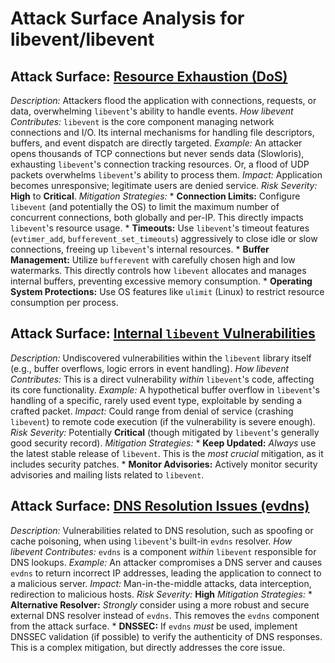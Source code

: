 # Attack Surface Analysis for libevent/libevent

## Attack Surface: [Resource Exhaustion (DoS)](./attack_surfaces/resource_exhaustion__dos_.md)

*Description:* Attackers flood the application with connections, requests, or data, overwhelming `libevent`'s ability to handle events.
*How libevent Contributes:* `libevent` is the core component managing network connections and I/O. Its internal mechanisms for handling file descriptors, buffers, and event dispatch are directly targeted.
*Example:* An attacker opens thousands of TCP connections but never sends data (Slowloris), exhausting `libevent`'s connection tracking resources.  Or, a flood of UDP packets overwhelms `libevent`'s ability to process them.
*Impact:* Application becomes unresponsive; legitimate users are denied service.
*Risk Severity:* **High** to **Critical**.
*Mitigation Strategies:*
    *   **Connection Limits:** Configure `libevent` (and potentially the OS) to limit the maximum number of concurrent connections, both globally and per-IP.  This directly impacts `libevent`'s resource usage.
    *   **Timeouts:** Use `libevent`'s timeout features (`evtimer_add`, `bufferevent_set_timeouts`) aggressively to close idle or slow connections, freeing up `libevent`'s internal resources.
    *   **Buffer Management:** Utilize `bufferevent` with carefully chosen high and low watermarks. This directly controls how `libevent` allocates and manages internal buffers, preventing excessive memory consumption.
    * **Operating System Protections:** Use OS features like `ulimit` (Linux) to restrict resource consumption per process.

## Attack Surface: [Internal `libevent` Vulnerabilities](./attack_surfaces/internal__libevent__vulnerabilities.md)

*Description:* Undiscovered vulnerabilities within the `libevent` library itself (e.g., buffer overflows, logic errors in event handling).
*How libevent Contributes:* This is a direct vulnerability *within* `libevent`'s code, affecting its core functionality.
*Example:* A hypothetical buffer overflow in `libevent`'s handling of a specific, rarely used event type, exploitable by sending a crafted packet.
*Impact:* Could range from denial of service (crashing `libevent`) to remote code execution (if the vulnerability is severe enough).
*Risk Severity:* Potentially **Critical** (though mitigated by `libevent`'s generally good security record).
*Mitigation Strategies:*
    *   **Keep Updated:** *Always* use the latest stable release of `libevent`. This is the *most crucial* mitigation, as it includes security patches.
    *   **Monitor Advisories:** Actively monitor security advisories and mailing lists related to `libevent`.

## Attack Surface: [DNS Resolution Issues (evdns)](./attack_surfaces/dns_resolution_issues__evdns_.md)

*Description:* Vulnerabilities related to DNS resolution, such as spoofing or cache poisoning, when using `libevent`'s built-in `evdns` resolver.
*How libevent Contributes:* `evdns` is a component *within* `libevent` responsible for DNS lookups.
*Example:* An attacker compromises a DNS server and causes `evdns` to return incorrect IP addresses, leading the application to connect to a malicious server.
*Impact:* Man-in-the-middle attacks, data interception, redirection to malicious hosts.
*Risk Severity:* **High**
*Mitigation Strategies:*
    *   **Alternative Resolver:** *Strongly* consider using a more robust and secure external DNS resolver instead of `evdns`. This removes the `evdns` component from the attack surface.
    *   **DNSSEC:** If `evdns` *must* be used, implement DNSSEC validation (if possible) to verify the authenticity of DNS responses. This is a complex mitigation, but directly addresses the core issue.

